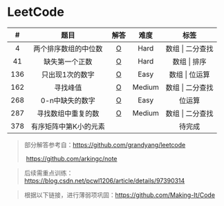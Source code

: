 # LeetCode
|  #   |         题目          |                     解答                      |  难度  |       标签       |
| :--: | :-------------------: | :-------------------------------------------: | :----: | :--------------: |
|  4   | 两个排序数组的中位数  |    [O](Solution/4.两个排序数组的中位数.md)    |  Hard  | 数组 \| 二分查找 |
|  41  |    缺失第一个正数     |      [O](Solution/41.缺失第一个整数.md)       |  Hard  |   数组 \| 排序   |
| 136  |    只出现1次的数字    |     [O](Solution/136.只出现1次的数字.md)      |  Easy  |  数组 \| 位运算  |
| 162  |       寻找峰值        | [O](Solution/162.查找数组中任一峰值的下标.md) | Medium | 数组 \| 二分查找 |
| 268  |    0-n中缺失的数字    |     [O](Solution/268.0-n中缺失的数字.md)      |  Easy  |      位运算      |
| 287  |  寻找数组中重复的数   |    [O](Solution/287.寻找数组中重复的数.md)    | Medium | 数组 \| 二分查找 |
| 378  | 有序矩阵中第K小的元素 |                                               |        |      待完成      |

> 部分解答参考自：https://github.com/grandyang/leetcode
>
> ​						 	https://github.com/arkingc/note

> 后续需重点训练：https://blog.csdn.net/pcwl1206/article/details/97390314

> 根据以下链接，进行薄弱项巩固：https://github.com/Making-It/Code